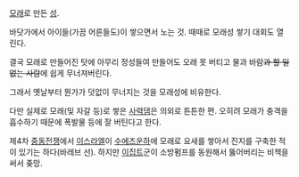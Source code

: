 [모래](%EB%AA%A8%EB%9E%98.md)로 만든 [성](%EC%84%B1.md).

바닷가에서 아이들(가끔 어른들도)이 쌓으면서 노는 것. 때때로 모래성 쌓기 대회도 열린다.  

결국 모래로 만들어진 탓에 아무리 정성들여 만들어도 오래 못 버티고 물과 바람<del>과 할 일 없는 사람</del>에 쉽게 무너져버린다.

그래서 옛날부터 뭔가가 덧없이 무너지는 것을 모래성에 비유한다.  

다만 실제로 모래(및 자갈 등)로 쌓은 [사력댐](%EC%82%AC%EB%A0%A5%EB%8C%90.md)은 의외로 튼튼한 편. 오히려
모래가 충격을 흡수하기 때문에 폭발물 등에 잘 버틴다고 한다.

제4차 [중동전쟁](%EC%A4%91%EB%8F%99%EC%A0%84%EC%9F%81.md)에서
[이스라엘](%EC%9D%B4%EC%8A%A4%EB%9D%BC%EC%97%98.md)이 [수에즈운하](%EC%88%98%EC%97%90%EC%A6%88%20%EC%9A%B4%ED%95%98.md)에 모래로 요새를 쌓아서 진지를
구축한 적이 있기는 하다(바레브 선). 하지만 [이집트](%EC%9D%B4%EC%A7%91%ED%8A%B8.md)군이 소방펌프를
동원해서 뚫어버리는 비책을 써서 좆망.

